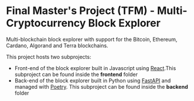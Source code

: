 # Final Master's Project (TFM) - Multi-Cryptocurrency Block Explorer

Multi-blockchain block explorer with support for the Bitcoin, Ethereum, Cardano, Algorand and Terra blockchains.

This project hosts two subprojects:
 - Front-end of the block explorer built in Javascript using [React](https://reactjs.org/).This subproject can be found inside the **frontend** folder
 - Back-end of the block explorer built in Python using [FastAPI](https://fastapi.tiangolo.com/) and managed with [Poetry](https://python-poetry.org/). This subproject can be found inside the **backend** folder